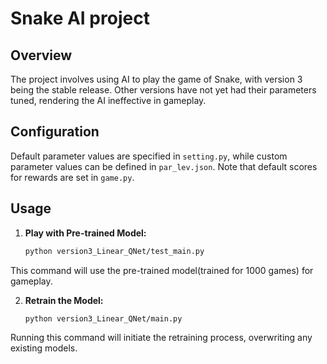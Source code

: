 # Snake AI project

## Overview

The project involves using AI to play the game of Snake, with version 3 being the stable release. Other versions have not yet had their parameters tuned, rendering the AI ineffective in gameplay.
## Configuration

Default parameter values are specified in `setting.py`, while custom parameter values can be defined in `par_lev.json`. Note that default scores for rewards are set in `game.py`.

## Usage

1. **Play with Pre-trained Model:**
   ```bash
   python version3_Linear_QNet/test_main.py

This command will use the pre-trained model(trained for 1000 games) for gameplay.
   
2. **Retrain the Model:**
   ```bash
   python version3_Linear_QNet/main.py

Running this command will initiate the retraining process, overwriting any existing models.
